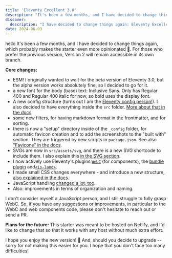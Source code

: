 ```yaml
---
title: 'Eleventy Excellent 3.0'
description: "It's been a few months, and I have decided to change things again, which probably makes the starter even more opinionated. 🤷 Eleventy Excellent 3.0 now uses ESM, has a new config structure and uses web components."
discover:
  description: "I have decided to change things again: Eleventy Excellent 3.0 now uses ESM, has a new config structure and uses web components."
date: 2024-06-03
---
```


hello It's been a few months, and I have decided to change things again, which probably makes the starter even more opinionated 🤷. For those who prefer the previous version, Version 2 will remain accessible in its own branch.

**Core changes:**

- ESM! I originally wanted to wait for the beta version of Eleventy 3.0, but the alpha version works absolutely fine, so I decided to go for it.
- a new font for the body (base) text: Inclusive Sans. Only has Regular 400 and Regular 400 italic for now, so bold uses the display font.
- A new config structure (turns out I am the [Eleventy config person!](https://front-end.social/@lene/112530901535448479)). I also decided to have everything inside the `src` folder. [More about that in the docs](/get-started/#config).
- some new filters, for having markdown format in the frontmatter, and for sorting.
- there is now a "setup" directory inside of the `_config` folder, for automatic favicon creation and to add the screenshots to the "built with" section. They are triggered by new scripts in `package.json`. See also ["Favicons" in the docs](/get-started/#favicons).
- SVGs are now in `src/assets/svg`, and there is a new SVG shortcode to include them. I also explain this [in the SVG section](/get-started/#svg).
- I now actively use Eleventy's plugins [`WebC`](https://www.11ty.dev/docs/languages/webc/) (for components), the [bundle plugin](https://github.com/11ty/eleventy-plugin-bundle) and[`<is-land>`](https://github.com/11ty/is-land).
- I made small CSS changes everywhere - and introduce a new structure, [also explained in the docs](/get-started/#css).
- JavaScript handling [changed a lot, too](/get-started/#javascript).
- Also: improvements in terms of organization and naming.

I don't consider myself a JavaScript person, and I still struggle to fully grasp WebC. So, if you have any suggestions or improvements, in particular to the WebC and web components code, please don't hesitate to reach out or send a PR.

**Plans for the future:**
This starter was meant to be hosted on Netlify, and I'd like to change that so that it works with any host without much extra effort.

I hope you enjoy the new version! 🌟
And, should you decide to upgrade -- sorry for not making this easier for you. I hope that you don't face too many difficulties!